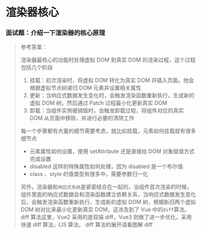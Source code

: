 # 渲染器核心

### 面试题：介绍一下渲染器的核心原理

> 参考答案：
>
> 渲染器最核心的功能时处理虚拟 DOM 到真实 DOM 的渲染过程，这个过程包括几个阶段
>
> 1. 挂载：初次渲染时，将虚拟 DOM 转化为真实 DOM 并插入页面。他会根据虚拟节点树递归 DOM 元素并设置相关属性
> 2. 更新：当响应式数据发生变化时，会触发渲染函数重新执行，生成新的虚拟 DOM 树。然后通过 Patch 过程最小化更新真实 DOM
> 3. 卸载：当组件实例被销毁时，会触发卸载过程，将组件对应的真实 DOM 从页面中移除，并进行必要的清除工作
>
> 每一个步骤都有大量的细节需要考虑，就比如挂载，元素如何挂载就有很多细节点
>
> - 元素属性如何设置，使用 setAttribute 还是直接给 DOM 对象赋值方式完成设置
> - disabled 这样的特殊属性如何处理，因为 disabled 是一个布尔值
> - class 、style 的值类型有很多中，需要参数归一化
>
> 另外，渲染器和`响应式系统`是紧密结合在一起的，当组件首次渲染的时候，组件里面的响应式数据会和渲染函数建立依赖关系，当响应式数据发生变化后，会触发渲染函数重新执行，生成新的虚拟 DOM 树，根据新旧两个虚拟 DOM 树对比来最小化更新真实 DOM，这涉及到了 Vue 中的`diff`算法。diff 算法这里，Vue2 采用的是双端 diff，Vue3 则做了进一步优化，采用快速 diff 算法，LIS 算法。 diff 算法的展开请看图解 diff
